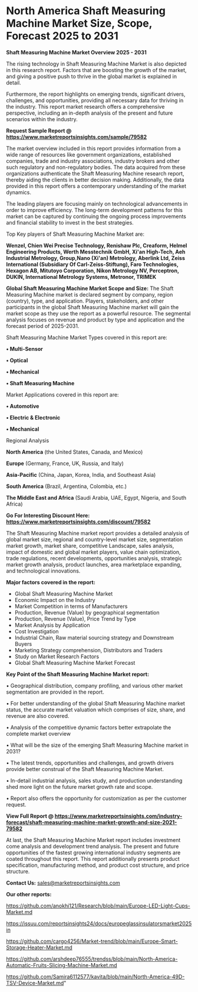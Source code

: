 # North America Shaft Measuring Machine Market Size, Scope, Forecast 2025 to 2031

<Strong> Shaft Measuring Machine Market Overview 2025 - 2031</strong>

The rising technology in Shaft Measuring Machine Market is also depicted in this research report. Factors that are boosting the growth of the market, and giving a positive push to thrive in the global market is explained in detail.

Furthermore, the report highlights on emerging trends, significant drivers, challenges, and opportunities, providing all necessary data for thriving in the industry. This report market research offers a comprehensive perspective, including an in-depth analysis of the present and future scenarios within the industry.

<strong>Request Sample Report @ <a href=https://www.marketreportsinsights.com/sample/79582>https://www.marketreportsinsights.com/sample/79582</a></strong>

The market overview included in this report provides information from a wide range of resources like government organizations, established companies, trade and industry associations, industry brokers and other such regulatory and non-regulatory bodies. The data acquired from these organizations authenticate the Shaft Measuring Machine research report, thereby aiding the clients in better decision making. Additionally, the data provided in this report offers a contemporary understanding of the market dynamics.

The leading players are focusing mainly on technological advancements in order to improve efficiency. The long-term development patterns for this market can be captured by continuing the ongoing process improvements and financial stability to invest in the best strategies.

Top Key players of Shaft Measuring Machine Market are:

<strong>Wenzel, Chien Wei Precise Technology, Renishaw Plc, Creaform, Helmel Engineering Products, Werth Messtechnik GmbH, Xi&#39;an High-Tech, Aeh Industrial Metrology, Group,Nano (Xi&#39;an) Metrology, Aberlink Ltd, Zeiss International (Subsidiary Of Carl-Zeiss-Stiftung), Faro Technologies, Hexagon AB, Mitutoyo Corporation, Nikon Metrology NV, Perceptron, DUKIN, International Metrology Systems, Metronor, TRIMEK</strong>

<strong><b>Global Shaft Measuring Machine Market Scope and Size:</b></strong>
The Shaft Measuring Machine market is declared segment by company, region (country), type, and application. Players, stakeholders, and other participants in the global Shaft Measuring Machine market will gain the market scope as they use the report as a powerful resource. The segmental analysis focuses on revenue and product by type and application and the forecast period of 2025-2031.

Shaft Measuring Machine Market Types covered in this report are:

<strong>• Multi-Sensor

• Optical

• Mechanical

• Shaft Measuring Machine</strong>

Market Applications covered in this report are:

<strong>• Automotive

• Electric & Electronic

• Mechanical</strong> 

Regional Analysis

<strong>North America</strong> (the United States, Canada, and Mexico)

<strong>Europe</strong> (Germany, France, UK, Russia, and Italy)

<strong>Asia-Pacific</strong> (China, Japan, Korea, India, and Southeast Asia)

<strong>South America</strong> (Brazil, Argentina, Colombia, etc.)

<strong>The Middle East and Africa</strong> (Saudi Arabia, UAE, Egypt, Nigeria, and South Africa)

<strong>Go For Interesting Discount Here: <a href=https://www.marketreportsinsights.com/discount/79582>https://www.marketreportsinsights.com/discount/79582</a></strong>

The Shaft Measuring Machine market report provides a detailed analysis of global market size, regional and country-level market size, segmentation market growth, market share, competitive Landscape, sales analysis, impact of domestic and global market players, value chain optimization, trade regulations, recent developments, opportunities analysis, strategic market growth analysis, product launches, area marketplace expanding, and technological innovations.

<strong><b>Major factors covered in the report:</b></strong>
<ul>
  <li>Global Shaft Measuring Machine Market </li>
  <li>Economic Impact on the Industry</li>
  <li>Market Competition in terms of Manufacturers</li>
  <li>Production, Revenue (Value) by geographical segmentation</li>
  <li>Production, Revenue (Value), Price Trend by Type</li>
  <li>Market Analysis by Application</li>
  <li>Cost Investigation</li>
  <li>Industrial Chain, Raw material sourcing strategy and Downstream Buyers</li>
  <li>Marketing Strategy comprehension, Distributors and Traders</li>
  <li>Study on Market Research Factors</li>
  <li>Global Shaft Measuring Machine Market Forecast</li>
</ul>

<strong><b>Key Point of the Shaft Measuring Machine Market report:</b></strong>

• Geographical distribution, company profiling, and various other market segmentation are provided in the report.

• For better understanding of the global Shaft Measuring Machine market status, the accurate market valuation which comprises of size, share, and revenue are also covered.

• Analysis of the competitive dynamic factors better extrapolate the complete market overview

• What will be the size of the emerging Shaft Measuring Machine market in 2031?

• The latest trends, opportunities and challenges, and growth drivers provide better construal of the Shaft Measuring Machine Market.

• In-detail industrial analysis, sales study, and production understanding shed more light on the future market growth rate and scope.

• Report also offers the opportunity for customization as per the customer request.

<strong><b>View Full Report @ <a href=https://www.marketreportsinsights.com/industry-forecast/shaft-measuring-machine-market-growth-and-size-2021-79582>https://www.marketreportsinsights.com/industry-forecast/shaft-measuring-machine-market-growth-and-size-2021-79582</a></b></strong>


At last, the Shaft Measuring Machine Market report includes investment come analysis and development trend analysis. The present and future opportunities of the fastest growing international industry segments are coated throughout this report. This report additionally presents product specification, manufacturing method, and product cost structure, and price structure.

<strong>Contact Us:</strong>
sales@marketreportsinsights.com

<strong>Our other reports:</strong>

<a href=https://github.com/anokhi121/Research/blob/main/Europe-LED-Light-Cups-Market.md>https://github.com/anokhi121/Research/blob/main/Europe-LED-Light-Cups-Market.md</a>

<a href=https://issuu.com/reportsinsights24/docs/europeglassinsulatorsmarket2025in>https://issuu.com/reportsinsights24/docs/europeglassinsulatorsmarket2025in</a>

<a href=https://github.com/cargo4256/Market-trend/blob/main/Europe-Smart-Storage-Heater-Market.md>https://github.com/cargo4256/Market-trend/blob/main/Europe-Smart-Storage-Heater-Market.md</a>

<a href=https://github.com/arshdeep76555/trendss/blob/main/North-America-Automatic-Fruits-Slicing-Machine-Market.md>https://github.com/arshdeep76555/trendss/blob/main/North-America-Automatic-Fruits-Slicing-Machine-Market.md</a>

<a href=https://github.com/Samira6112577/kavita/blob/main/North-America-49D-TSV-Device-Market.md>https://github.com/Samira6112577/kavita/blob/main/North-America-49D-TSV-Device-Market.md</a>"
